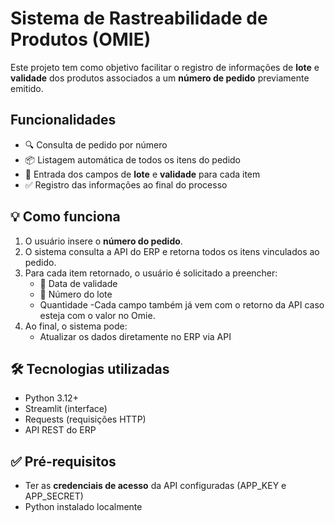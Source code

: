 # Sistema de Rastreabilidade de Produtos (OMIE)

Este projeto tem como objetivo facilitar o registro de informações de **lote** e **validade** dos produtos associados a um **número de pedido** previamente emitido.

## Funcionalidades

- 🔍 Consulta de pedido por número
- 📦 Listagem automática de todos os itens do pedido
- 📝 Entrada dos campos de **lote** e **validade** para cada item
- ✅ Registro das informações ao final do processo

## 💡 Como funciona

1. O usuário insere o **número do pedido**.
2. O sistema consulta a API do ERP e retorna todos os itens vinculados ao pedido.
3. Para cada item retornado, o usuário é solicitado a preencher:
   - 📅 Data de validade
   - 🔢 Número do lote
   - Quantidade
     -Cada campo também já vem com o retorno da API caso esteja com o valor no Omie.
4. Ao final, o sistema pode:
   - Atualizar os dados diretamente no ERP via API

## 🛠️ Tecnologias utilizadas

- Python 3.12+
- Streamlit (interface)
- Requests (requisições HTTP)
- API REST do ERP

## ✅ Pré-requisitos

- Ter as **credenciais de acesso** da API configuradas (APP_KEY e APP_SECRET)
- Python instalado localmente
